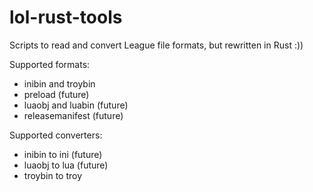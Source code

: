 # lol-rust-tools

Scripts to read and convert League file formats, but rewritten in Rust :)) 

Supported formats:

- inibin and troybin
- preload (future)
- luaobj and luabin (future)
- releasemanifest (future)

Supported converters:

- inibin to ini (future)
- luaobj to lua (future)
- troybin to troy
